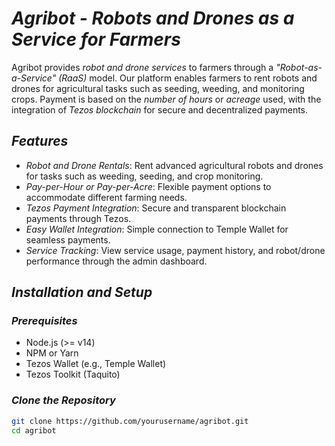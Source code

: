 # *Agribot - Robots and Drones as a Service for Farmers*

Agribot provides *robot and drone services* to farmers through a *"Robot-as-a-Service" (RaaS)* model. Our platform enables farmers to rent robots and drones for agricultural tasks such as seeding, weeding, and monitoring crops. Payment is based on the *number of hours* or *acreage* used, with the integration of *Tezos blockchain* for secure and decentralized payments.

## *Features*

- *Robot and Drone Rentals*: Rent advanced agricultural robots and drones for tasks such as weeding, seeding, and crop monitoring.
- *Pay-per-Hour or Pay-per-Acre*: Flexible payment options to accommodate different farming needs.
- *Tezos Payment Integration*: Secure and transparent blockchain payments through Tezos.
- *Easy Wallet Integration*: Simple connection to Temple Wallet for seamless payments.
- *Service Tracking*: View service usage, payment history, and robot/drone performance through the admin dashboard.

## *Installation and Setup*

### *Prerequisites*

- Node.js (>= v14)
- NPM or Yarn
- Tezos Wallet (e.g., Temple Wallet)
- Tezos Toolkit (Taquito)

### *Clone the Repository*

```bash
git clone https://github.com/yourusername/agribot.git
cd agribot
